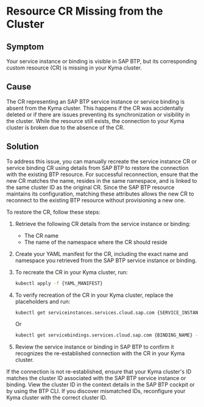 # Resource CR Missing from the Cluster

## Symptom

Your service instance or binding is visible in SAP BTP, but its corresponding custom resource (CR) is missing in your Kyma cluster.

## Cause

The CR representing an SAP BTP service instance or service binding is absent from the Kyma cluster. This happens if the CR was accidentally deleted or if there are issues preventing its synchronization or visibility in the cluster. While the resource still exists, the connection to your Kyma cluster is broken due to the absence of the CR.

## Solution

To address this issue, you can manually recreate the service instance CR or service binding CR using details from SAP BTP to restore the connection with the existing BTP resource. For successful reconnection, ensure that the new CR matches the name, resides in the same namespace, and is linked to the same cluster ID as the original CR. Since the SAP BTP resource maintains its configuration, matching these attributes allows the new CR to reconnect to the existing BTP resource without provisioning a new one.

To restore the CR, follow these steps:

1. Retrieve the following CR details from the service instance or binding:
   - The CR name
   - The name of the namespace where the CR should reside
2. Create your YAML manifest for the CR, including the exact name and namespace you retrieved from the SAP BTP service instance or binding.
3. To recreate the CR in your Kyma cluster, run:
   
   ```bash
   kubectl apply -f {YAML_MANIFEST}
   ```

4. To verify recreation of the CR in your Kyma cluster, replace the placeholders and run:

    ```bash
    kubectl get serviceinstances.services.cloud.sap.com {SERVICE_INSTANCE_NAME} -n {NAMESPACE}
    ```

    Or

    ```bash
    kubectl get servicebindings.services.cloud.sap.com {BINDING_NAME} -n {NAMESPACE}
    ```
  
5. Review the service instance or binding in SAP BTP to confirm it recognizes the re-established connection with the CR in your Kyma cluster.

If the connection is not re-established, ensure that your Kyma cluster's ID matches the cluster ID associated with the SAP BTP service instance or binding. View the cluster ID in the context details in the SAP BTP cockpit or by using the BTP CLI. If you discover mismatched IDs, reconfigure your Kyma cluster with the correct cluster ID.